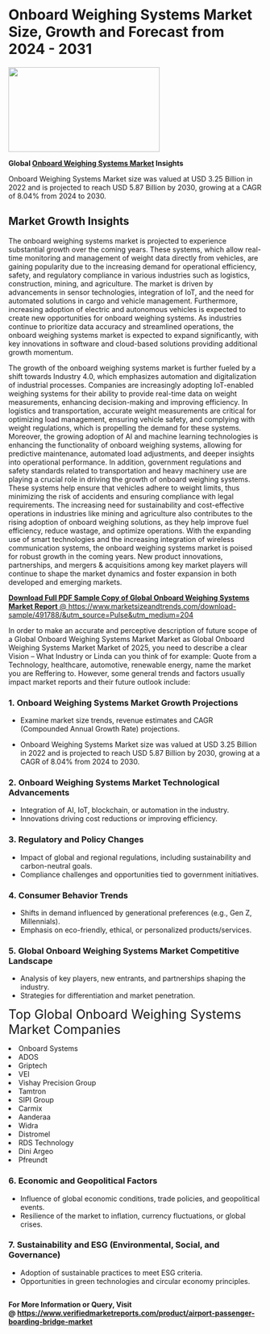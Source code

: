 <H1>Onboard Weighing Systems Market Size, Growth and Forecast from 2024 - 2031</H1><img class="aligncenter size-medium wp-image-584254" src="https://thirdeyenews.in/wp-content/uploads/2024/09/Global-Market-Research-300x168.jpeg" alt="" width="300" height="168" /><p><strong>Global&nbsp;<a href="https://www.marketsizeandtrends.com/download-sample/491788/&amp;utm_source=Pulse&amp;utm_medium=204">Onboard Weighing Systems Market</a> Insights</strong></p><p>Onboard Weighing Systems Market size was valued at USD 3.25 Billion in 2022 and is projected to reach USD 5.87 Billion by 2030, growing at a CAGR of 8.04% from 2024 to 2030.</p><p><h2>Market Growth Insights</h2> <p>The onboard weighing systems market is projected to experience substantial growth over the coming years. These systems, which allow real-time monitoring and management of weight data directly from vehicles, are gaining popularity due to the increasing demand for operational efficiency, safety, and regulatory compliance in various industries such as logistics, construction, mining, and agriculture. The market is driven by advancements in sensor technologies, integration of IoT, and the need for automated solutions in cargo and vehicle management. Furthermore, increasing adoption of electric and autonomous vehicles is expected to create new opportunities for onboard weighing systems. As industries continue to prioritize data accuracy and streamlined operations, the onboard weighing systems market is expected to expand significantly, with key innovations in software and cloud-based solutions providing additional growth momentum.</p> <p><a href="#"></a></p> <p>The growth of the onboard weighing systems market is further fueled by a shift towards Industry 4.0, which emphasizes automation and digitalization of industrial processes. Companies are increasingly adopting IoT-enabled weighing systems for their ability to provide real-time data on weight measurements, enhancing decision-making and improving efficiency. In logistics and transportation, accurate weight measurements are critical for optimizing load management, ensuring vehicle safety, and complying with weight regulations, which is propelling the demand for these systems. Moreover, the growing adoption of AI and machine learning technologies is enhancing the functionality of onboard weighing systems, allowing for predictive maintenance, automated load adjustments, and deeper insights into operational performance. In addition, government regulations and safety standards related to transportation and heavy machinery use are playing a crucial role in driving the growth of onboard weighing systems. These systems help ensure that vehicles adhere to weight limits, thus minimizing the risk of accidents and ensuring compliance with legal requirements. The increasing need for sustainability and cost-effective operations in industries like mining and agriculture also contributes to the rising adoption of onboard weighing solutions, as they help improve fuel efficiency, reduce wastage, and optimize operations. With the expanding use of smart technologies and the increasing integration of wireless communication systems, the onboard weighing systems market is poised for robust growth in the coming years. New product innovations, partnerships, and mergers & acquisitions among key market players will continue to shape the market dynamics and foster expansion in both developed and emerging markets. <p><a href="#"></p><p><span class=""><strong>Download Full PDF Sample Copy of Global Onboard Weighing Systems Market Report</strong> @ <a href="https://www.marketsizeandtrends.com/download-sample/491788/&amp;utm_source=Pulse&amp;utm_medium=204" target="_blank">https://www.marketsizeandtrends.com/download-sample/491788/&amp;utm_source=Pulse&amp;utm_medium=204</a></span></p><p>In order to make an accurate and perceptive description of future scope of a Global&nbsp;Onboard Weighing Systems Market Market as Global&nbsp;Onboard Weighing Systems Market Market of 2025, you need to describe a clear Vision &ndash; What Industry or Linda can you think of for example: Quote from a Technology, healthcare, automotive, renewable energy, name the market you are Reffering to. However, some general trends and factors usually impact market reports and their future outlook include:</p><h3>1.&nbsp;<strong>Onboard Weighing Systems Market Growth Projections</strong></h3><ul><li>Examine market size trends, revenue estimates and CAGR (Compounded Annual Growth Rate) projections.</li><li><p>Onboard Weighing Systems Market size was valued at USD 3.25 Billion in 2022 and is projected to reach USD 5.87 Billion by 2030, growing at a CAGR of 8.04% from 2024 to 2030.</p></li></ul><h3>2.&nbsp;<strong>Onboard Weighing Systems Market Technological Advancements</strong></h3><ul><li>Integration of AI, IoT, blockchain, or automation in the industry.</li><li>Innovations driving cost reductions or improving efficiency.</li></ul><h3>3.&nbsp;<strong>Regulatory and Policy Changes</strong></h3><ul><li>Impact of global and regional regulations, including sustainability and carbon-neutral goals.</li><li>Compliance challenges and opportunities tied to government initiatives.</li></ul><h3>4.&nbsp;<strong>Consumer Behavior Trends</strong></h3><ul><li>Shifts in demand influenced by generational preferences (e.g., Gen Z, Millennials).</li><li>Emphasis on eco-friendly, ethical, or personalized products/services.</li></ul><h3>5.&nbsp;<strong>Global Onboard Weighing Systems Market Competitive Landscape</strong></h3><ul><li>Analysis of key players, new entrants, and partnerships shaping the industry.</li><li>Strategies for differentiation and market penetration.</li></ul><p data-pm-slice="1 1 []"><span style="color: inherit; font-family: inherit; font-size: 25px;">Top Global Onboard Weighing Systems Market Companies</span></p><div class="" data-test-id=""><p><li>Onboard Systems</li><li> ADOS</li><li> Griptech</li><li> VEI</li><li> Vishay Precision Group</li><li> Tamtron</li><li> SIPI Group</li><li> Carmix</li><li> Aanderaa</li><li> Widra</li><li> Distromel</li><li> RDS Technology</li><li> Dini Argeo</li><li> Pfreundt</li></p></div><h3>6.&nbsp;<strong>Economic and Geopolitical Factors</strong></h3><ul><li>Influence of global economic conditions, trade policies, and geopolitical events.</li><li>Resilience of the market to inflation, currency fluctuations, or global crises.</li></ul><h3>7.&nbsp;<strong>Sustainability and ESG (Environmental, Social, and Governance)</strong></h3><ul><li>Adoption of sustainable practices to meet ESG criteria.</li><li>Opportunities in green technologies and circular economy principles.</li></ul><h2><strong style="font-size: 14px;">For More Information or Query, Visit @&nbsp;</strong><a style="background-color: #ffffff; font-size: 14px;" href="https://www.marketsizeandtrends.com/report/onboard-weighing-systems-market/" target="_blank">https://www.verifiedmarketreports.com/product/airport-passenger-boarding-bridge-market</a></h2>
